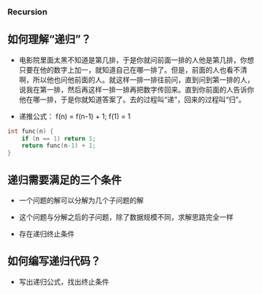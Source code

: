 ### Recursion

## 如何理解“递归”？

+ 电影院里面太黑不知道是第几排，于是你就问前面一排的人他是第几排，你想只要在他的数字上加一，就知道自己在哪一排了。但是，前面的人也看不清啊，所以他也问他前面的人。就这样一排一排往前问，直到问到第一排的人，说我在第一排，然后再这样一排一排再把数字传回来。直到你前面的人告诉你他在哪一排，于是你就知道答案了。去的过程叫“递”，回来的过程叫“归”。

+ 递推公式： f(n) = f(n-1) + 1; f(1) = 1

```c
int func(n) {
    if (n == 1) return 1;
    return func(n-1) + 1;
}
```

## 递归需要满足的三个条件

+ 一个问题的解可以分解为几个子问题的解

+ 这个问题与分解之后的子问题，除了数据规模不同，求解思路完全一样

+ 存在递归终止条件

## 如何编写递归代码？

+ 写出递归公式，找出终止条件

